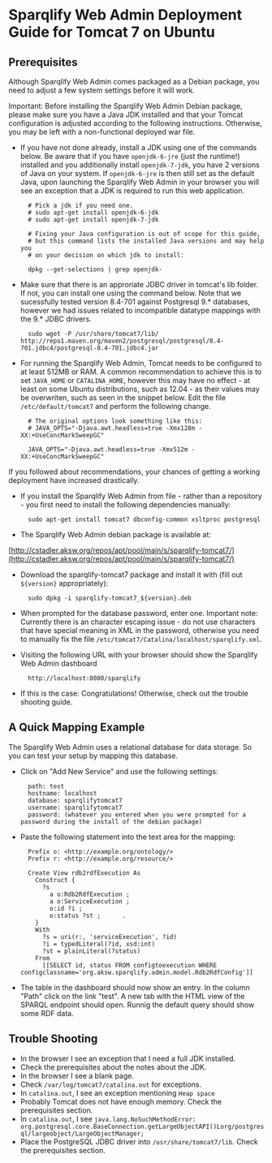 # Sparqlify Web Admin Deployment Guide for Tomcat 7 on Ubuntu

## Prerequisites

Although Sparqlify Web Admin comes packaged as a Debian package, you need to adjust a few system settings before it will work.

Important: Before installing the Sparqlify Web Admin Debian package, please make sure you have a Java JDK installed and that your Tomcat configuration is adjusted according to the following instructions.
Otherwise, you may be left with a non-functional deployed war file.

* If you have not done already, install a JDK using one of the commands below. Be aware that if you have `openjdk-6-jre` (just the runtime!) installed and you additionally install `openjdk-7-jdk`, you have 2 versions of Java on your system. If `openjdk-6-jre` is then still set as the default Java, upon launching the Sparqlify Web Admin in your browser you will see an exception that a JDK is required to run this web application.

        # Pick a jdk if you need one.
        # sudo apt-get install openjdk-6-jdk
        # sudo apt-get install openjdk-7-jdk

        # Fixing your Java configuration is out of scope for this guide,
        # but this command lists the installed Java versions and may help you
        # on your decision on which jdk to install:
        
        dpkg --get-selections | grep openjdk-

* Make sure that there is an approriate JDBC driver in tomcat's lib folder. If not, you can install one using the command below. Note that we sucessfully tested version 8.4-701 against Postgresql 9.* databases, however we had issues related to incompatible datatype mappings with the 9.* JDBC drivers.

        sudo wget -P /usr/share/tomcat7/lib/ http://repo1.maven.org/maven2/postgresql/postgresql/8.4-701.jdbc4/postgresql-8.4-701.jdbc4.jar

* For running the Sparqlify Web Admin, Tomcat needs to be configured to at least 512MB or RAM.
A common recommendation to achieve this is to set `JAVA_HOME` or `CATALINA_HOME`, however this may have no effect - at least on some Ubuntu distributions, such as 12.04 - as their values may be overwriten, such as seen in the snippet below.
Edit the file `/etc/default/tomcat7` and perform the following change. 

        # The original options look something like this:
        # JAVA_OPTS="-Djava.awt.headless=true -Xmx128m -XX:+UseConcMarkSweepGC"
        
        JAVA_OPTS="-Djava.awt.headless=true -Xmx512m -XX:+UseConcMarkSweepGC"

If you followed about recommendations, your chances of getting a working deployment have increased drastically.


* If you install the Sparqlify Web Admin from file - rather than a repository - you first need to install the following dependencies manually:

        sudo apt-get install tomcat7 dbconfig-common xsltproc postgresql

* The Sparqlify Web Admin debian package is available at:

[http://cstadler.aksw.org/repos/apt/pool/main/s/sparqlify-tomcat7/](http://cstadler.aksw.org/repos/apt/pool/main/s/sparqlify-tomcat7/)

* Download the sparqlify-tomcat7 package and install it with (fill out `${version}` appropriately):

        sudo dpkg -i sparqlify-tomcat7_${version}.deb

* When prompted for the database password, enter one. Important note: Currently there is an character escaping issue - do not use characters that have special meaning in XML in the password, otherwise you need to manually fix the file `/etc/tomcat7/Catalina/localhost/sparqlify.xml`.

* Visiting the following URL with your browser should show the Sparqlify Web Admin dashboard

        http://localhost:8080/sparqlify

* If this is the case: Congratulations! Otherwise, check out the trouble shooting guide.

## A Quick Mapping Example

The Sparqlify Web Admin uses a relational database for data storage.
So you can test your setup by mapping this database.

* Click on "Add New Service" and use the following settings:

        path: test
        hostname: localhost
        database: sparqlifytomcat7
        username: sparqlifytomcat7
        password: (whatever you entered when you were prompted for a password during the install of the debian package)

* Paste the following statement into the text area for the mapping:

        Prefix o: <http://example.org/ontology/>
        Prefix r: <http://example.org/resource/>

        Create View rdb2rdfExecution As
          Construct {
            ?s
              a o:Rdb2RdfExecution ;
              a o:ServiceExecution ;
              o:id ?i ;
              o:status ?st ;      .
          }
          With
            ?s = uri(r:, 'serviceExecution', ?id)
            ?i = typedLiteral(?id, xsd:int)
            ?st = plainLiteral(?status)
          From
            [[SELECT id, status FROM configtoexecution WHERE configclassname='org.aksw.sparqlify.admin.model.Rdb2RdfConfig']]

* The table in the dashboard should now show an entry. In the column "Path" click on the link "test". A new tab with the HTML view of the SPARQL endpoint should open. Runnig the default query should show some RDF data.

## Trouble Shooting
* In the browser I see an exception that I need a full JDK installed.
 * Check the prerequisites about the notes about the JDK.
* In the browser I see a blank page.
 * Check `/var/log/tomcat7/catalina.out` for exceptions.
* In `catalina.out`, I see an exception mentioning `Heap space`
 * Probably Tomcat does not have enough memory. Check the prerequisites section.
* In `catalina.out`, I see `java.lang.NoSuchMethodError: org.postgresql.core.BaseConnection.getLargeObjectAPI()Lorg/postgresql/largeobject/LargeObjectManager;`
 * Place the PostgreSQL JDBC driver into `/usr/share/tomcat7/lib`. Check the prerequisites section.


